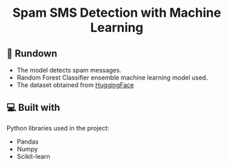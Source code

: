 <div align ="center" id="toc">
  <ul style="list-style: none">
    <summary>
      <h1 align="center" id="title">Spam SMS Detection with Machine Learning</h1>
    </summary>
  </ul>
</div>

<h2>🧐 Rundown</h2>

*   The model detects spam messages.
*   Random Forest Classifier ensemble machine learning model used.
*   The dataset obtained from [HuggingFace](https://huggingface.co/datasets/codesignal/sms-spam-collection)


  
<h2>💻 Built with</h2>

Python libraries used in the project:

*   Pandas
*   Numpy
*   Scikit-learn

